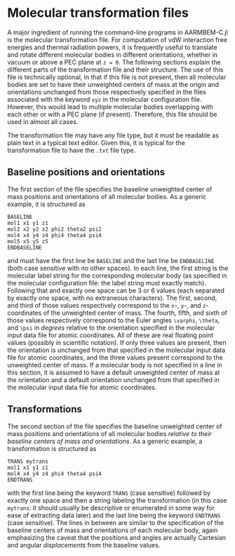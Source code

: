 # Molecular transformation files

A major ingredient of running the command-line programs in
AARMBEM-C.jl is the molecular transformation file. For computation of
vdW interaction free energies and thermal radiation powers, it is
frequently useful to translate and rotate different molecular bodies
in different orientations, whether in vacuum or above a PEC plane at
``z = 0``. The following sections explain the different parts of the
transformation file and their structure. The use of this file is
technically optional, in that if this file is not present, then all
molecular bodies are set to have their unweighted centers of mass at
the origin and orientations unchanged from those respectively
specified in the files associated with the keyword `xyz` in the
molecular configuration file. However, this would lead to multiple
molecular bodies overlapping with each other or with a PEC plane (if
present). Therefore, this file should be used in almost all cases.

The transformation file may have any file type, but it must be
readable as plain text in a typical text editor. Given this, it is
typical for the transformation file to have the `.txt` file type.

## Baseline positions and orientations

The first section of the file specifies the baseline unweighted center
of mass positions and orientations of all molecular bodies. As a
generic example, it is structured as
```
BASELINE
mol1 x1 y1 z1
mol2 x2 y2 z2 phi2 theta2 psi2
mol4 x4 y4 z4 phi4 theta4 psi4
mol5 x5 y5 z5
ENDBASELINE
```
and must have the first line be `BASELINE` and the last line be
`ENDBASELINE` (both case sensitive with no other spaces). In each
line, the first string is the molecular label string for the
corresponding molecular body (as specified in the molecular
configuration file: the label string must exactly match). Following
that and exactly one space can be 3 or 6 values (each separated by
exactly one space, with no extraneous characters). The first, second,
and third of those values respectively correspond to the ``x``-,
``y``-, and ``z``- coordinates of the unweighted center of mass. The
fourth, fifth, and sixth of those values respectively correspond to
the Euler angles ``\varphi``, ``\theta``, and ``\psi`` in *degrees*
relative to the orientation specified in the molecular input data file
for atomic coordinates. All of these are real floating point values
(possibly in scientific notation). If only three values are present,
then the orientation is unchanged from that specified in the molecular
input data file for atomic coordinates, and the three values present
correspond to the unweighted center of mass. If a molecular body is
not specified in a line in this section, it is assumed to have a
default unweighted center of mass at the orientation and a default
orientation unchanged from that specified in the molecular input data
file for atomic coordinates.

## Transformations

The second section of the file specifies the baseline unweighted
center of mass positions and orientations of all molecular bodies
*relative to their baseline centers of mass and orientations*. As a
generic example, a transformation is structured as
```
TRANS mytrans
mol1 x1 y1 z1
mol4 x4 y4 z4 phi4 theta4 psi4
ENDTRANS
```
with the first line being the keyword `TRANS` (case sensitive)
followed by exactly one space and then a string labeling the
transformation (in this case `mytrans`: it should usually be
descriptive or enumerated in some way for ease of extracting data
later) and the last line being the keyword `ENDTRANS` (case
sensitive). The lines in between are similar to the specification of
the baseline centers of mass and orientations of each molecular body,
again emphasizing the caveat that the positions and angles are
actually Cartesian and angular *displacements* from the baseline
values.